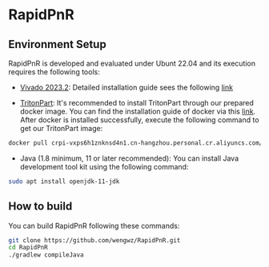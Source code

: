 # RapidPnR

## Environment Setup
RapidPnR is developed and evaluated under Ubunt 22.04 and its execution requires the following tools:
- [Vivado 2023.2](https://www.xilinx.com/support/download.html): Detailed installation guide sees the following [link](https://www.xilinx.com/support/download.html)

- [TritonPart](https://github.com/ABKGroup/TritonPart): It's recommended to install TritonPart through our prepared docker image. You can find the installation guide of docker via this [link](https://docs.docker.com/engine/install/ubuntu/). After docker is installed successfully, execute the following command to get our TritonPart image:
```bash
docker pull crpi-vxps6h1znknsd4n1.cn-hangzhou.personal.cr.aliyuncs.com/wengwz/openroad:bin
```

- Java (1.8 minimum, 11 or later recommended): You can install Java development tool kit using the following command:

```bash
sudo apt install openjdk-11-jdk
```

## How to build
You can build RapidPnR following these commands:
```bash
git clone https://github.com/wengwz/RapidPnR.git
cd RapidPnR
./gradlew compileJava
```